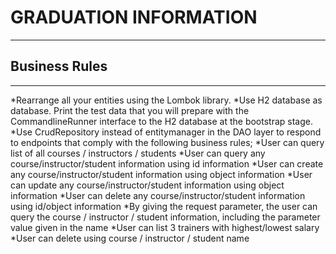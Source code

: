 # GRADUATION INFORMATION
---
## Business Rules
---
*Rearrange all your entities using the Lombok library.
*Use H2 database as database. Print the test data that you will prepare with the CommandlineRunner interface to the H2 database at the bootstrap stage.
*Use CrudRepository instead of entitymanager in the DAO layer to respond to endpoints that comply with the following business rules;
*User can query list of all courses / instructors / students
*User can query any course/instructor/student information using id information
*User can create any course/instructor/student information using object information
*User can update any course/instructor/student information using object information
*User can delete any course/instructor/student information using id/object information
*By giving the request parameter, the user can query the course / instructor / student information, including the parameter value given in the name
*User can list 3 trainers with highest/lowest salary
*User can delete using course / instructor / student name
